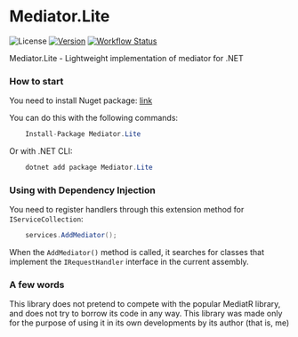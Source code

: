Mediator.Lite
=============

![License](https://img.shields.io/github/license/wengwalker/Mediator.Lite)
[![Version](https://img.shields.io/nuget/v/Mediator.Lite)](https://www.nuget.org/packages/Mediator.Lite)
[![Workflow Status](https://img.shields.io/github/actions/workflow/status/wengwalker/Mediator.Lite/publish-nuget.yml)](https://github.com/wengwalker/Mediator.Lite/actions)

Mediator.Lite - Lightweight implementation of mediator for .NET

### How to start

You need to install Nuget package: [link](https://www.nuget.org/packages/Mediator.Lite)

You can do this with the following commands:
```csharp
    Install-Package Mediator.Lite
```
Or with .NET CLI:
```csharp
    dotnet add package Mediator.Lite
```

### Using with Dependency Injection

You need to register handlers through this extension method for `IServiceCollection`:
```csharp
    services.AddMediator();
```
When the `AddMediator()` method is called, it searches for classes that implement the `IRequestHandler` interface in the current assembly.

### A few words

This library does not pretend to compete with the popular MediatR library, and does not try to borrow its code in any way. This library was made only for the purpose of using it in its own developments by its author (that is, me)
